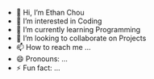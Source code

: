 - 👋 Hi, I’m Ethan Chou
- 👀 I’m interested in Coding
- 🌱 I’m currently learning Programming
- 💞️ I’m looking to collaborate on Projects
- 📫 How to reach me ...
- 😄 Pronouns: ...
- ⚡ Fun fact: ...

<!---
ethanchou10/ethanchou10 is a ✨ special ✨ repository because its `README.md` (this file) appears on your GitHub profile.
You can click the Preview link to take a look at your changes.
--->
